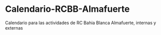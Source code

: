 # Calendario-RCBB-Almafuerte
Calendario para las actividades de RC Bahia Blanca Almafuerte, internas y externas

